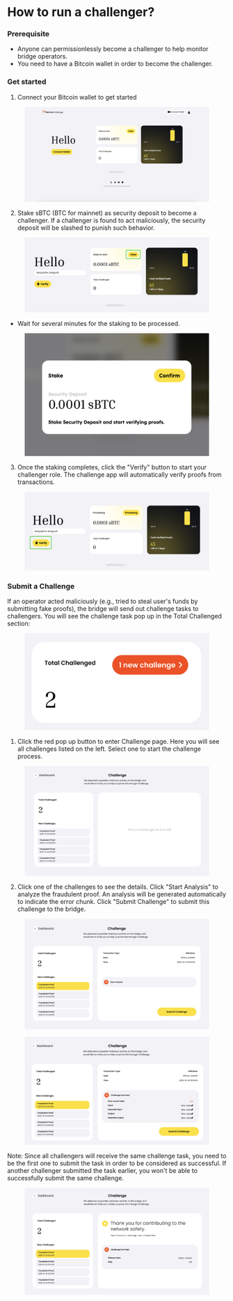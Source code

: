 # How to run a challenger?

### Prerequisite

* Anyone can permissionlessly become a challenger to help monitor bridge operators.
* You need to have a Bitcoin wallet in order to become the challenger.



### Get started

1. Connect your Bitcoin wallet to get started

<figure><img src="../../../../.gitbook/assets/截屏2025-05-21 23.58.37.png" alt=""><figcaption></figcaption></figure>

2. Stake sBTC (BTC for mainnet) as security deposit to become a challenger. If a challenger is found to act maliciously, the security deposit will be slashed to punish such behavior.

<figure><img src="../../../../.gitbook/assets/image (39).png" alt=""><figcaption></figcaption></figure>

* Wait for several minutes for the staking to be processed.

<figure><img src="../../../../.gitbook/assets/截屏2025-05-22 00.01.36.png" alt=""><figcaption></figcaption></figure>

3. Once the staking completes, click the "Verify" button to start your challenger role. The challenge app will automatically verify proofs from transactions.

<figure><img src="../../../../.gitbook/assets/image (40).png" alt=""><figcaption></figcaption></figure>

### Submit a Challenge

If an operator acted maliciously (e.g., tried to steal user's funds by submitting fake proofs), the bridge will send out challenge tasks to challengers. You will see the challenge task pop up in the Total Challenged section:

<figure><img src="../../../../.gitbook/assets/截屏2025-05-22 00.44.24.png" alt=""><figcaption></figcaption></figure>

1. Click the red pop up button to enter Challenge page. Here you will see all challenges listed on the left. Select one to start the challenge process.

<figure><img src="../../../../.gitbook/assets/截屏2025-05-22 00.45.34.png" alt=""><figcaption></figcaption></figure>

2. Click one of the challenges to see the details. Click "Start Analysis" to analyze the fraudulent proof. An analysis will be generated automatically to indicate the error chunk. Click "Submit Challenge" to submit this challenge to the bridge.

<figure><img src="../../../../.gitbook/assets/截屏2025-05-22 00.46.58.png" alt=""><figcaption></figcaption></figure>

<figure><img src="../../../../.gitbook/assets/截屏2025-05-22 00.48.21.png" alt=""><figcaption></figcaption></figure>

Note: Since all challengers will receive the same challenge task, you need to be the first one to submit the task in order to be considered as successful. If another challenger submitted the task earlier, you won't be able to successfully submit the same challenge.

<figure><img src="../../../../.gitbook/assets/截屏2025-05-22 00.49.50.png" alt=""><figcaption></figcaption></figure>
